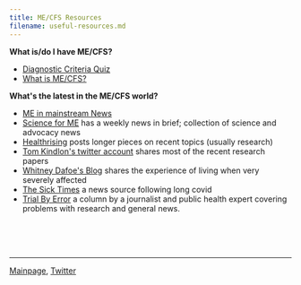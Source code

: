 ```yaml
---
title: ME/CFS Resources
filename: useful-resources.md
---
```


**What is/do I have ME/CFS?**
* [Diagnostic Criteria Quiz](https://d3n8a8pro7vhmx.cloudfront.net/meadvocacy/pages/22/attachments/original/1478717636/ICC_Questionnaire_Nov_2016.pdf) 
* [What is ME/CFS?](https://me-cfs.github.io/me-cfs.html)

**What's the latest in the ME/CFS world?**
* [ME in mainstream News](me-inthenews.md)
* [Science for ME](https://www.s4me.info) has a weekly news in brief; collection of science and advocacy news
* [Healthrising](https://www.healthrising.org) posts longer pieces on recent topics (usually research)
* [Tom Kindlon's twitter account](https://x.com/tomkindlon?s=21) shares most of the recent research papers
* [Whitney Dafoe's Blog](https://whitneydafoe.com/mecfs/) shares the experience of living when very severely affected
* [The Sick Times](https://thesicktimes.org) a news source following long covid
* [Trial By Error](https://virology.ws/david-tuller-posts/) a column by a journalist and public health expert covering problems with research and general news.

<br/><br/><br/>

---

[Mainpage](https://me-cfs.github.io), [Twitter](https://twitter.com/yann_mecfs)
